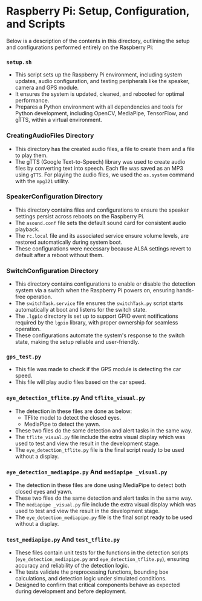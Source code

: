 # Raspberry Pi: Setup, Configuration, and Scripts

Below is a description of the contents in this directory, outlining the setup and configurations performed entirely on the Raspberry Pi:

### `setup.sh`

- This script sets up the Raspberry Pi environment, including system updates, audio configuration, and testing peripherals like the speaker, camera and GPS module.
- It ensures the system is updated, cleaned, and rebooted for optimal performance.
- Prepares a Python environment with all dependencies and tools for Python development, including OpenCV, MediaPipe, TensorFlow, and gTTS, within a virtual environment.

### CreatingAudioFiles Directory

- This directory has the created audio files, a file to create them and a file to play them.
- The gTTS (Google Text-to-Speech) library was used to create audio files by converting text into speech. Each file was saved as an MP3 using `gTTS`. For playing the audio files, we used the `os.system` command with the `mpg321` utility.

### SpeakerConfiguration Directory

- This directory contains files and configurations to ensure the speaker settings persist across reboots on the Raspberry Pi.
- The `asound.conf` file sets the default sound card for consistent audio playback.
- The `rc.local` file and its associated service ensure volume levels, are restored automatically during system boot.
- These configurations were necessary because ALSA settings revert to default after a reboot without them.

### SwitchConfiguration Directory

- This directory contains configurations to enable or disable the detection system via a switch when the Raspberry Pi powers on, ensuring hands-free operation.
- The `switchTask.service` file ensures the `switchTask.py` script starts automatically at boot and listens for the switch state.
- The `.lgpio` directory is set up to support GPIO event notifications required by the `lgpio` library, with proper ownership for seamless operation.
- These configurations automate the system's response to the switch state, making the setup reliable and user-friendly.

### `gps_test.py`

- This file was made to check if the GPS module is detecting the car speed.
- This file will play audio files based on the car speed.

### `eye_detection_tflite.py` And `tflite_visual.py`

- The detection in these files are done as below:
  - TFlite model to detect the closed eyes.
  - MediaPipe to detect the yawn.
- These two files do the same detection and alert tasks in the same way.
- The `tflite_visual.py` file include the extra visual display which was used to test and view the result in the development stage.
- The `eye_detection_tflite.py` file is the final script ready to be used without a display.

### `eye_detection_mediapipe.py` And `mediapipe _visual.py`

- The detection in these files are done using MediaPipe to detect both closed eyes and yawn.
- These two files do the same detection and alert tasks in the same way.
- The `mediapipe _visual.py` file include the extra visual display which was used to test and view the result in the development stage.
- The `eye_detection_mediapipe.py` file is the final script ready to be used without a display.

### `test_mediapipe.py` And `test_tflite.py`

- These files contain unit tests for the functions in the detection scripts (`eye_detection_mediapipe.py` and `eye_detection_tflite.py`), ensuring accuracy and reliability of the detection logic.
- The tests validate the preprocessing functions, bounding box calculations, and detection logic under simulated conditions.
- Designed to confirm that critical components behave as expected during development and before deployment.
